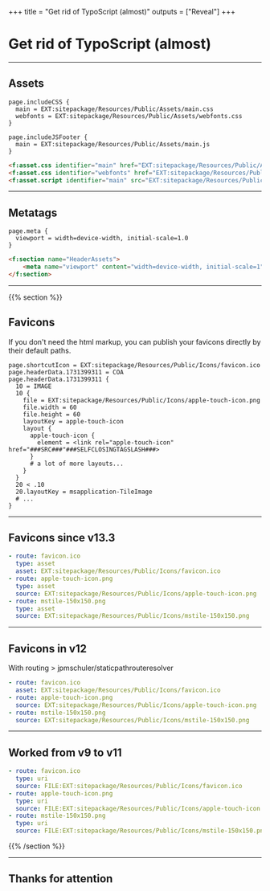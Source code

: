 +++
title = "Get rid of TypoScript (almost)"
outputs = ["Reveal"]
+++

# Get rid of TypoScript (almost)

---

## Assets

```typoscript
page.includeCSS {
  main = EXT:sitepackage/Resources/Public/Assets/main.css
  webfonts = EXT:sitepackage/Resources/Public/Assets/webfonts.css
}

page.includeJSFooter {
  main = EXT:sitepackage/Resources/Public/Assets/main.js
}
```

```html
<f:asset.css identifier="main" href="EXT:sitepackage/Resources/Public/Assets/main.css"/>
<f:asset.css identifier="webfonts" href="EXT:sitepackage/Resources/Public/Assets/webfonts.css"/>
<f:asset.script identifier="main" src="EXT:sitepackage/Resources/Public/Assets/main.js"/>
```

---

## Metatags

```typoscript
page.meta {
  viewport = width=device-width, initial-scale=1.0
}
```

```html
<f:section name="HeaderAssets">
    <meta name="viewport" content="width=device-width, initial-scale=1">
</f:section>

```

---

{{% section %}}

## Favicons

If you don't need the html markup, you can publish your favicons directly by their default paths.

```typoscript
page.shortcutIcon = EXT:sitepackage/Resources/Public/Icons/favicon.ico
page.headerData.1731399311 = COA
page.headerData.1731399311 {
  10 = IMAGE
  10 {
    file = EXT:sitepackage/Resources/Public/Icons/apple-touch-icon.png
    file.width = 60
    file.height = 60
    layoutKey = apple-touch-icon
    layout {
      apple-touch-icon {
        element = <link rel="apple-touch-icon" href="###SRC###"###SELFCLOSINGTAGSLASH###>
      }
      # a lot of more layouts...
    }
  }
  20 < .10
  20.layoutKey = msapplication-TileImage
  # ...
}
```

---

## Favicons since v13.3

```yaml
- route: favicon.ico
  type: asset
  asset: EXT:sitepackage/Resources/Public/Icons/favicon.ico
- route: apple-touch-icon.png
  type: asset
  source: EXT:sitepackage/Resources/Public/Icons/apple-touch-icon.png
- route: mstile-150x150.png
  type: asset
  source: EXT:sitepackage/Resources/Public/Icons/mstile-150x150.png
```

---

## Favicons in v12

With routing > jpmschuler/staticpathrouteresolver

```yaml
- route: favicon.ico
  asset: EXT:sitepackage/Resources/Public/Icons/favicon.ico
- route: apple-touch-icon.png
  source: EXT:sitepackage/Resources/Public/Icons/apple-touch-icon.png
- route: mstile-150x150.png
  source: EXT:sitepackage/Resources/Public/Icons/mstile-150x150.png
```

---

## Worked from v9 to v11

```yaml
- route: favicon.ico
  type: uri
  source: FILE:EXT:sitepackage/Resources/Public/Icons/favicon.ico
- route: apple-touch-icon.png
  type: uri
  source: FILE:EXT:sitepackage/Resources/Public/Icons/apple-touch-icon.png
- route: mstile-150x150.png
  type: uri
  source: FILE:EXT:sitepackage/Resources/Public/Icons/mstile-150x150.png
```

{{% /section %}}

---

## Thanks for attention
